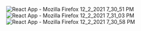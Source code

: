 ![React App - Mozilla Firefox 12_2_2021 7_30_51 PM](https://user-images.githubusercontent.com/54344032/144446693-21cf3375-c4b7-40a1-ad85-cccadc79465f.png)
![React App - Mozilla Firefox 12_2_2021 7_31_03 PM](https://user-images.githubusercontent.com/54344032/144446704-4476396c-9499-462a-bd25-2c073b998ecb.png)
![React App - Mozilla Firefox 12_2_2021 7_30_58 PM](https://user-images.githubusercontent.com/54344032/144446712-19fe14f8-fc45-4689-93af-316a29b7e49b.png)
